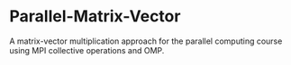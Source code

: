 # Parallel-Matrix-Vector
A matrix-vector multiplication approach for the parallel computing course using MPI collective operations and OMP.
